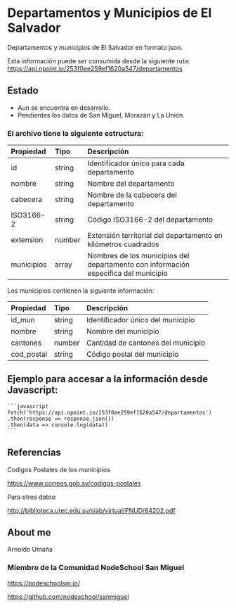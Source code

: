 # Departamentos y Municipios de El Salvador

Departamentos y municipios de El Salvador en formato json.

Esta información puede ser consumida desde la siguiente ruta:
https://api.npoint.io/253f0ee259ef1620a547/departamentos

## Estado
- Aun se encuentra en desarrollo.
- Pendientes los datos de San Miguel, Morazán y La Unión.

### El archivo tiene la siguiente estructura:

| Propiedad |Tipo | Descripción |
| :------------- |:----------- |:---------- |
| id | string |Identificador único para cada departamento |
| nombre | string | Nombre del departamento |
| cabecera | string | Nombre de la cabecera del departamento|
|ISO3166-2| string |Código  ISO3166-2 del departamento|
| extension| number | Extensión territorial del departamento en kilómetros cuadrados|
| municipios| array |Nombres de los municipios del departamento con información especifica del municipio|


Los municipios contienen la siguiente información:

| Propiedad | Tipo | Descripción |
| :------------- | :----------| :---------- |
| id_mun| string |Identificador único del municipio|
| nombre| string |Nombre del municipio|
| cantones| number |Cantidad de cantones del municipio|
| cod_postal| string |Código postal del municipio|



## Ejemplo para accesar a la información desde Javascript:    
    
    ```javascript
    fetch('https://api.npoint.io/253f0ee259ef1620a547/departamentos')
    .then(response => response.json())
    .then(data => console.log(data))    
    ```
## Referencias

Codigos Postales de los municipios

https://www.correos.gob.sv/codigos-postales

Para otros datos:

http://biblioteca.utec.edu.sv/siab/virtual/PNUD/84202.pdf

## About me

Arnoldo Umaña

### Miembro de la Comunidad NodeSchool San Miguel

https://nodeschoolsm.io/

https://github.com/nodeschool/sanmiguel

